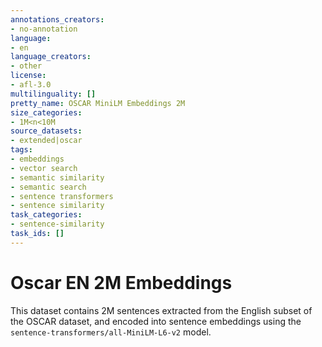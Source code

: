 ```yaml
---
annotations_creators:
- no-annotation
language:
- en
language_creators:
- other
license:
- afl-3.0
multilinguality: []
pretty_name: OSCAR MiniLM Embeddings 2M
size_categories:
- 1M<n<10M
source_datasets:
- extended|oscar
tags:
- embeddings
- vector search
- semantic similarity
- semantic search
- sentence transformers
- sentence similarity
task_categories:
- sentence-similarity
task_ids: []
---
```


# Oscar EN 2M Embeddings

This dataset contains 2M sentences extracted from the English subset of the OSCAR dataset, and encoded into sentence embeddings using the `sentence-transformers/all-MiniLM-L6-v2` model.